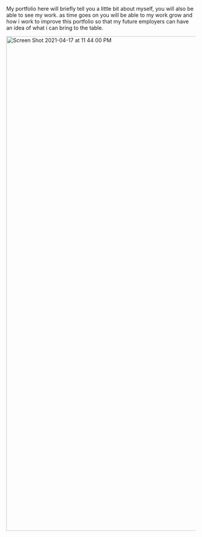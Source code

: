 My portfolio here will briefly tell you a little bit about myself, you will also be able to see my work. as time goes on you will be able to my work grow and how i work to improve this portfolio so that my future employers can have an idea of what i can bring to the table.

<img width="1316" alt="Screen Shot 2021-04-17 at 11 44 00 PM" src="https://user-images.githubusercontent.com/80087706/115137374-9d8ecb00-9fda-11eb-8c65-c2f6f6a1ecae.png">

